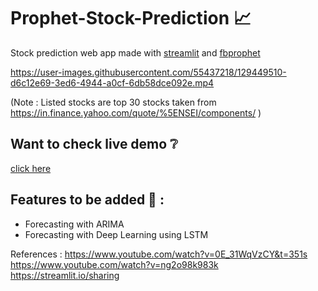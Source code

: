 # Prophet-Stock-Prediction 📈

Stock prediction web app made with [streamlit](https://streamlit.io/) and [fbprophet](https://facebook.github.io/prophet/)


https://user-images.githubusercontent.com/55437218/129449510-d6c12e69-3ed6-4944-a0cf-6db58dce092e.mp4

(Note : Listed stocks are top 30 stocks taken from https://in.finance.yahoo.com/quote/%5ENSEI/components/ )


## Want to check live demo ❔
[click here](https://share.streamlit.io/patrickbro13/prophet-stock-prediction/main)

## Features to be added 🤔 : 
* Forecasting with ARIMA
* Forecasting with Deep Learning using LSTM

References :
https://www.youtube.com/watch?v=0E_31WqVzCY&t=351s
https://www.youtube.com/watch?v=ng2o98k983k
https://streamlit.io/sharing

